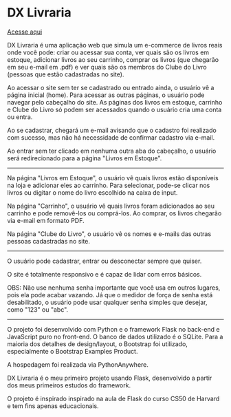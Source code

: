 # DX Livraria
[Acesse aqui](https://xaxadanilo.pythonanywhere.com/)

DX Livraria é uma aplicação web que simula um e-commerce de livros reais onde você pode: criar ou acessar sua conta, ver quais são os livros em estoque, adicionar livros ao seu carrinho, comprar os livros (que chegarão em seu e-mail em .pdf) e ver quais são os membros do Clube do Livro (pessoas que estão cadastradas no site).

Ao acessar o site sem ter se cadastrado ou entrado ainda, o usuário vê a página inicial (home). Para acessar as outras páginas, o usuário pode navegar pelo cabeçalho do site. As páginas dos livros em estoque, carrinho e Clube do Livro só podem ser acessados quando o usuário cria uma conta ou entra.

Ao se cadastrar, chegará um e-mail avisando que o cadastro foi realizado com sucesso, mas não há necessidade de confirmar cadastro via e-mail.

Ao entrar sem ter clicado em nenhuma outra aba do cabeçalho, o usuário será redirecionado para a página "Livros em Estoque".

---

Na página "Livros em Estoque", o usuário vê quais livros estão disponíveis na loja e adicionar eles ao carrinho. Para selecionar, pode-se clicar nos livros ou digitar o nome do livro escolhido na caixa de input.

Na página "Carrinho", o usuário vê quais livros foram adicionados ao seu carrinho e pode removê-los ou comprá-los. Ao comprar, os livros chegarão via e-mail em formato PDF.

Na página "Clube do Livro", o usuário vê os nomes e e-mails das outras pessoas cadastradas no site.

---

O usuário pode cadastrar, entrar ou desconectar sempre que quiser.

O site é totalmente responsivo e é capaz de lidar com erros básicos.

OBS: Não use nenhuma senha importante que você usa em outros lugares, pois ela pode acabar vazando. Já que o medidor de força de senha está desabilitado, o usuário pode usar qualquer senha simples que desejar, como "123" ou "abc".

---

O projeto foi desenvolvido com Python e o framework Flask no back-end e JavaScript puro no front-end. O banco de dados utilizado é o SQLite. Para a maioria dos detalhes de design/layout, o Bootstrap foi utilizado, especialmente o Bootstrap Examples Product.

A hospedagem foi realizada via PythonAnywhere.

DX Livraria é o meu primeiro projeto usando Flask, desenvolvido a partir dos meus primeiros estudos do framework.

O projeto é inspirado inspirado na aula de Flask do curso CS50 de Harvard e tem fins apenas educacionais.
